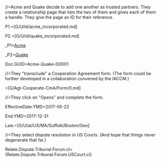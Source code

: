 //=Acme and Quake decide to add one another as trusted partners.  They create a relationship page that lists the two of them and gives each of them a handle.  They give the page an ID for their reference.

P1.=[G/U/id/acme_incorporated.md]

P2.=[G/U/id/quake_incorporated.md]

_P1=<a href="#Def.P1.Sec" class="definedterm">Acme</a>

_P2=<a href="#Def.P2.Sec" class="definedterm">Quake</a>

Doc.GUID=Acme-Quake-D0001

//=They "transclude" a Cooperation Agreement form.  (The form could be further developed in a collaboration convened by the IACCM.)

=[G/Agt-Cooperate-CmA/Form/0.md]  

//=They click on "Opens" and complete the form.

EffectiveDate.YMD=2017-05-22

End.YMD=2017-12-31

Law.=[G/U/at/US/MA/Suffolk/Boston/Geo]

//=They select dispute resolution in US Courts.  (And hope that things never degenerate that far.)

Relate.Dispute.Tribunal.Forum.cl={Relate.Dispute.Tribunal.Forum.USCourt.cl}